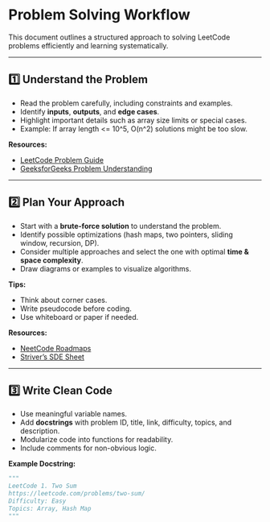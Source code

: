 # Problem Solving Workflow

This document outlines a structured approach to solving LeetCode problems efficiently and learning systematically.

---

## 1️⃣ Understand the Problem
- Read the problem carefully, including constraints and examples.
- Identify **inputs**, **outputs**, and **edge cases**.
- Highlight important details such as array size limits or special cases.
- Example: If array length <= 10^5, O(n^2) solutions might be too slow.

**Resources:**
- [LeetCode Problem Guide](https://leetcode.com/explore/)
- [GeeksforGeeks Problem Understanding](https://www.geeksforgeeks.org/fundamentals-of-algorithms/)

---

## 2️⃣ Plan Your Approach
- Start with a **brute-force solution** to understand the problem.
- Identify possible optimizations (hash maps, two pointers, sliding window, recursion, DP).
- Consider multiple approaches and select the one with optimal **time & space complexity**.
- Draw diagrams or examples to visualize algorithms.

**Tips:**
- Think about corner cases.
- Write pseudocode before coding.
- Use whiteboard or paper if needed.

**Resources:**
- [NeetCode Roadmaps](https://neetcode.io/)
- [Striver’s SDE Sheet](https://takeuforward.org/interviews/strivers-sde-sheet/)

---

## 3️⃣ Write Clean Code
- Use meaningful variable names.
- Add **docstrings** with problem ID, title, link, difficulty, topics, and description.
- Modularize code into functions for readability.
- Include comments for non-obvious logic.

**Example Docstring:**
```python
"""
LeetCode 1. Two Sum
https://leetcode.com/problems/two-sum/
Difficulty: Easy
Topics: Array, Hash Map
"""
